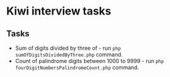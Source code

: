 # Kiwi interview tasks

## Tasks

*   Sum of digits divided by three of - run `php sumOfDigitsDividedByThree.php` command.
*   Count of palindrome digits between 1000 to 9999 - run `php fourDigitNumbersPalindromeCount.php` command.
